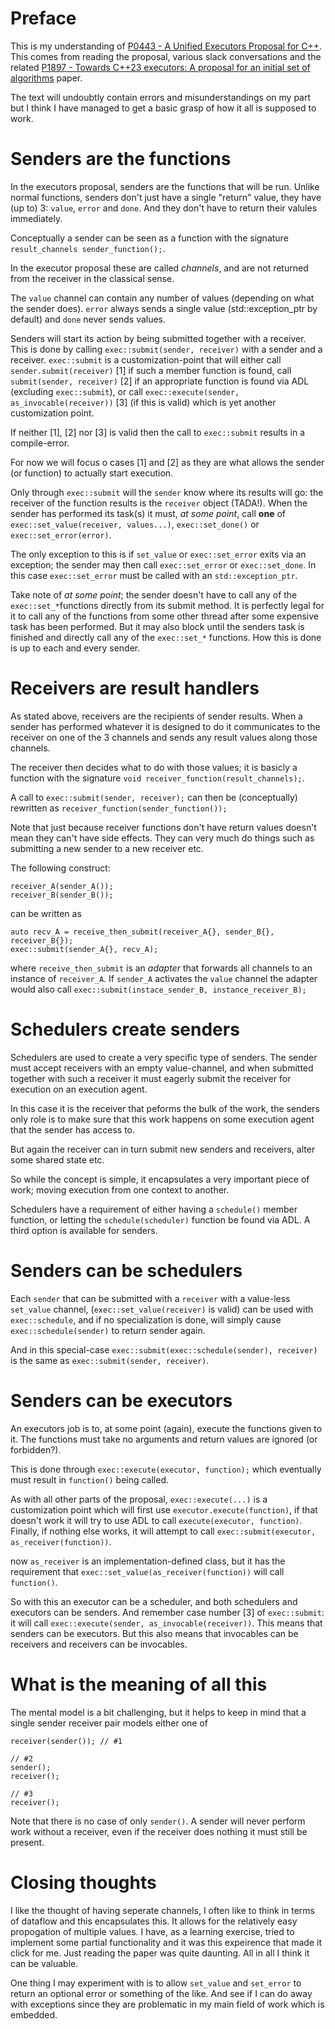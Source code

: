 Preface
=======

This is my understanding of
[P0443 - A Unified Executors Proposal for C++](http://www.open-std.org/jtc1/sc22/wg21/docs/papers/2019/p0443r11.html).
This comes from reading the proposal, various slack 
conversations and the related
[P1897 - Towards C++23 executors: A proposal for an initial set of algorithms](http://www.open-std.org/jtc1/sc22/wg21/docs/papers/2019/p1897r1.html)
paper.

The text will undoubtly contain errors and misunderstandings on 
my part but I think I have managed to get a basic grasp of how 
it all is supposed to work.

Senders are the functions
=========================

In the executors proposal, senders are the functions that will
be run. Unlike normal functions, senders don't just have a single
"return" value, they have (up to) 3: `value`, `error` and `done`.
And they don't have to return their valules immediately.

Conceptually a sender can be seen as a function with the 
signature `result_channels sender_function();`.

In the executor proposal these are called _channels_, and are not 
returned from the receiver in the classical sense.

The `value` channel can contain any number of values (depending 
on what the sender does). `error` always sends a single value 
(std::exception_ptr by default) and
`done` never sends values.

Senders will start its action by being submitted together with a 
receiver. This is done by calling
`exec::submit(sender, receiver)` with a sender and a 
receiver. `exec::submit` is a customization-point that will 
either call `sender.submit(receiver)` [1] if such a member 
function is found, call `submit(sender, receiver)` [2] if an 
appropriate function is found via ADL (excluding 
`exec::submit`), or call
`exec::execute(sender, as_invocable(receiver))` [3] (if this 
is valid) which is yet another customization point.

If neither [1], [2] nor [3] is valid then the call to 
`exec::submit` results in a compile-error.

For now we will focus o cases [1] and [2] as they are what 
allows the sender (or function) to actually start execution. 

Only through `exec::submit` will the `sender` know where 
its results will go: the receiver of the function results is the 
`receiver` object (TADA!). When the sender has performed its task(s)
it must, _at some point_, call **one** of 
`exec::set_value(receiver, values...)`,
`exec::set_done()` or `exec::set_error(error)`.

The only exception to this is if `set_value` or 
`exec::set_error` exits via an exception; the sender may 
then call `exec::set_error` or `exec::set_done`. In 
this case `exec::set_error` must be called with an 
`std::exception_ptr`.

Take note of _at some point_; the sender doesn't have to call 
any of the `exec::set_*`functions directly from its submit 
method. It is perfectly legal for it to call any of the 
functions from some other thread after some expensive task has 
been performed. But it may also block until the senders task is 
finished and directly call any of the `exec::set_*` 
functions. How this is done is up to each and every sender.


Receivers are result handlers
=============================

As stated above, receivers are the recipients of sender results. 
When a sender has performed whatever it is designed to do it 
communicates to the receiver on one of the 3 channels and sends 
any result values along those channels.

The receiver then decides what to do with those values; it is 
basicly a function with the signature `void receiver_function(result_channels);`.

A call to `exec::submit(sender, receiver);` can then be 
(conceptually) rewritten as `receiver_function(sender_function());`

Note that just because receiver functions don't have return 
values doesn't mean they can't have side effects. They can very 
much do things such as submitting a new sender to a new receiver 
etc.

The following construct:

```
receiver_A(sender_A());
receiver_B(sender_B());
```

can be written as

```
auto recv_A = receive_then_submit(receiver_A{}, sender_B{}, receiver_B{});
exec::submit(sender_A{}, recv_A);
```

where `receive_then_submit` is an _adapter_ that forwards all 
channels to an instance of `receiver_A`. If `sender_A` activates 
the `value` channel the adapter would also call 
`exec::submit(instace_sender_B, instance_receiver_B);`

Schedulers create senders
=========================

Schedulers are used to create a very specific type of senders.
The sender must accept receivers with an empty value-channel,
and when submitted together with such a receiver it must
eagerly submit the receiver for execution on an execution agent.

In this case it is the receiver that peforms the bulk of the work,
the senders only role is to make sure that this work happens
on some execution agent that the sender has access to.

But again the receiver can in turn submit new senders and receivers,
alter some shared state etc.

So while the concept is simple, it encapsulates a very important piece of
work; moving execution from one context to another.

Schedulers have a requirement of either having a `schedule()` member
function, or letting the `schedule(scheduler)` function be found via
ADL. A third option is available for senders.

Senders can be schedulers
=========================

Each `sender` that can be submitted with a `receiver` with a value-less 
`set_value` channel, (`exec::set_value(receiver)` is valid) can be
used with `exec::schedule`, and if no specialization is done,
will simply cause `exec::schedule(sender)` to return sender again.

And in this special-case `exec::submit(exec::schedule(sender), receiver)`
is the same as `exec::submit(sender, receiver)`.

Senders can be executors
========================

An executors job is to, at some point (again), execute the functions 
given to it. The functions must take no arguments and return values are 
ignored (or forbidden?).

This is done through `exec::execute(executor, function);` which eventually
must result in `function()` being called.

As with all other parts of the proposal, `exec::execute(...)` is a
customization point which will first use `executor.execute(function)`,
if that doesn't work it will try to use ADL to call
`execute(executor, function)`. Finally, if nothing else works, it will
attempt to call `exec::submit(executor, as_receiver(function))`.

now `as_receiver` is an implementation-defined class, but
it has the requirement that `exec::set_value(as_receiver(function))`
will call `function()`.

So with this an executor can be a scheduler, and both schedulers and
executors can be senders. And remember case number [3] of `exec::submit`:
it will call `exec::execute(sender, as_invocable(receiver))`. This means
that senders can be executors. But this also means that invocables can be
receivers and receivers can be invocables.

What is the meaning of all this
===============================

The mental model is a bit challenging, but it helps to keep in mind
that a single sender receiver pair models either one of

```
receiver(sender()); // #1

// #2
sender();
receiver();

// #3
receiver();
```

Note that there is no case of only `sender()`. A sender will never
perform work without a receiver, even if the receiver does nothing it
must still be present.

Closing thoughts
================

I like the thought of having seperate channels, I often like to think in terms
of dataflow and this encapsulates this. It allows for the relatively easy propogation of
multiple values. I have, as a learning exercise, tried to implement some partial
functionality and it was this expeirence that made it click for me. Just reading
the paper was quite daunting. All in all I think it can be valuable.

One thing I may experiment with is to allow `set_value` and `set_error` to
return an optional error or something of the like. And see if I can do away with
exceptions since they are problematic in my main field of work which is embedded.
